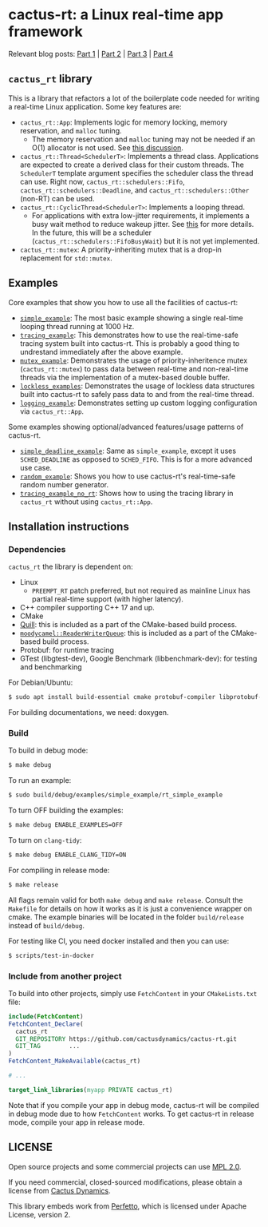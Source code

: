 cactus-rt: a Linux real-time app framework
==========================================

Relevant blog posts: [Part 1](https://shuhaowu.com/blog/2022/01-linux-rt-appdev-part1.html) | [Part 2](https://shuhaowu.com/blog/2022/02-linux-rt-appdev-part2.html) | [Part 3](https://shuhaowu.com/blog/2022/03-linux-rt-appdev-part3.html) | [Part 4](https://shuhaowu.com/blog/2022/04-linux-rt-appdev-part4.html)

`cactus_rt` library
-------------------

This is a library that refactors a lot of the boilerplate code needed for
writing a real-time Linux application. Some key features are:

* `cactus_rt::App`: Implements logic for memory locking, memory reservation, and
  `malloc` tuning.
  * The memory reservation and `malloc` tuning may not be needed if an O(1)
    allocator is not used. See [this discussion](https://github.com/ros-realtime/ros2-realtime-examples/issues/9>).
* `cactus_rt::Thread<SchedulerT>`: Implements a thread class. Applications are
  expected to create a derived class for their custom threads. The `SchedulerT`
  template argument specifies the scheduler class the thread can use. Right now,
  `cactus_rt::schedulers::Fifo`, `cactus_rt::schedulers::Deadline`, and
  `cactus_rt::schedulers::Other` (non-RT) can be used.
* `cactus_rt::CyclicThread<SchedulerT>`: Implements a looping thread.
  * For applications with extra low-jitter requirements, it implements a busy
    wait method to reduce wakeup jitter. See [this](https://shuhaowu.com/blog/2022/04-linux-rt-appdev-part4.html#trick-to-deal-with-wake-up-jitter)
    for more details. In the future, this will be a scheduler
    (`cactus_rt::schedulers::FifoBusyWait`) but it is not yet implemented.
* `cactus_rt::mutex`: A priority-inheriting mutex that is a drop-in replacement
  for `std::mutex`.

Examples
--------

Core examples that show you how to use all the facilities of cactus-rt:

* [`simple_example`](examples/simple_example/): The most basic example showing
  a single real-time looping thread running at 1000 Hz.
* [`tracing_example`](examples/tracing_example/): This demonstrates how to use
  the real-time-safe tracing system built into cactus-rt. This is probably a
  good thing to undrestand immediately after the above example.
* [`mutex_example`](examples/mutex_example/): Demonstrates the usage of
  priority-inheritence mutex (`cactus_rt::mutex`) to pass data between real-time
  and non-real-time threads via the implementation of a mutex-based double
  buffer.
* [`lockless_examples`](examples/lockless_examples/): Demonstrates the usage of
  lockless data structures built into cactus-rt to safely pass data to and from
  the real-time thread.
* [`logging_example`](examples/logging_example/): Demonstrates setting up custom
  logging configuration via `cactus_rt::App`.

Some examples showing optional/advanced features/usage patterns of cactus-rt.

* [`simple_deadline_example`](examples/simple_deadline_example/): Same as
  `simple_example`, except it uses `SCHED_DEADLINE` as opposed to `SCHED_FIFO`.
  This is for a more advanced use case.
* [`random_example`](examples/random_example/): Shows you how to use cactus-rt's
  real-time-safe random number generator.
* [`tracing_example_no_rt`](examples/tracing_example_no_rt/): Shows how to using
  the tracing library in `cactus_rt` without using `cactus_rt::App`.


Installation instructions
-------------------------

### Dependencies

`cactus_rt` the library is dependent on:

* Linux
  * `PREEMPT_RT` patch preferred, but not required as mainline Linux has partial
    real-time support (with higher latency).
* C++ compiler supporting C++ 17 and up.
* CMake
* [Quill](https://github.com/odygrd/quill): this is included as a part of the CMake-based build process.
* [`moodycamel::ReaderWriterQueue`](https://github.com/cameron314/readerwriterqueue): this is included as a part of the CMake-based build process.
* Protobuf: for runtime tracing
* GTest (libgtest-dev), Google Benchmark (libbenchmark-dev): for testing and benchmarking

For Debian/Ubuntu:

```bash
$ sudo apt install build-essential cmake protobuf-compiler libprotobuf-dev libgtest-dev libbenchmark-dev
```

For building documentations, we need: doxygen.

### Build

To build in debug mode:

```bash
$ make debug
```

To run an example:

```bash
$ sudo build/debug/examples/simple_example/rt_simple_example
```

To turn OFF building the examples:

```bash
$ make debug ENABLE_EXAMPLES=OFF
```

To turn on `clang-tidy`:

```bash
$ make debug ENABLE_CLANG_TIDY=ON
```

For compiling in release mode:

```bash
$ make release
```

All flags remain valid for both `make debug` and `make release`. Consult
the `Makefile` for details on how it works as it is just a convenience
wrapper on cmake. The example binaries will be located in the folder
`build/release` instead of `build/debug`.

For testing like CI, you need docker installed and then you can use:

```bash
$ scripts/test-in-docker
```

### Include from another project

To build into other projects, simply use `FetchContent` in your
`CMakeLists.txt` file:

```cmake
include(FetchContent)
FetchContent_Declare(
  cactus_rt
  GIT_REPOSITORY https://github.com/cactusdynamics/cactus-rt.git
  GIT_TAG        ...
)
FetchContent_MakeAvailable(cactus_rt)

# ...

target_link_libraries(myapp PRIVATE cactus_rt)
```

Note that if you compile your app in debug mode, cactus-rt will be compiled in
debug mode due to how `FetchContent` works. To get cactus-rt in release mode,
compile your app in release mode.

LICENSE
-------

Open source projects and some commercial projects can use [MPL 2.0](https://www.mozilla.org/MPL/2.0/).

If you need commercial, closed-sourced modifications, please obtain a license from [Cactus Dynamics](https://cactusdynamics.com).

This library embeds work from [Perfetto](https://perfetto.dev), which is licensed under Apache License, version 2.
